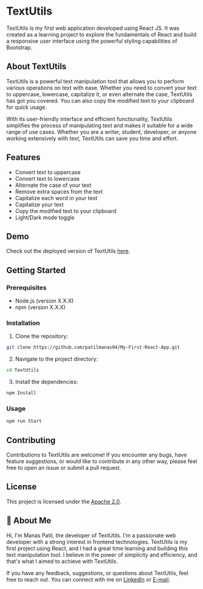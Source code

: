 
# TextUtils

TextUtils is my first web application developed using React JS. It was created as a learning project to explore the fundamentals of React and build a responsive user interface using the powerful styling capabilities of Bootstrap.

## About TextUtils

TextUtils is a powerful text manipulation tool that allows you to perform various operations on text with ease. Whether you need to convert your text to uppercase, lowercase, capitalize it, or even alternate the case, TextUtils has got you covered. You can also copy the modified text to your clipboard for quick usage.

With its user-friendly interface and efficient functionality, TextUtils simplifies the process of manipulating text and makes it suitable for a wide range of use cases. Whether you are a writer, student, developer, or anyone working extensively with text, TextUtils can save you time and effort.



## Features

- Convert text to uppercase
- Convert text to lowercase
- Alternate the case of your text
- Remove extra spaces from the text
- Capitalize each word in your text
- Capitalize your text
- Copy the modified text to your clipboard
- Light/Dark mode toggle

## Demo

Check out the deployed version of TextUtils [here](https://textutilsio.netlify.app/).


## Getting Started

### Prerequisites

- Node.js (version X.X.X)
- npm (version X.X.X)

### Installation

1. Clone the repository:

```bash
git clone https://github.com/patilmanas04/My-First-React-App.git
```

2. Navigate to the project directory:

```bash
cd TextUtils
```

3. Install the dependencies:

```bash
npm Install
```

### Usage

```bash
npm run Start
```




## Contributing

Contributions to TextUtils are welcome! If you encounter any bugs, have feature suggestions, or would like to contribute in any other way, please feel free to open an issue or submit a pull request.


## License

This project is licensed under the [Apache 2.0](LICENSE).


## 🚀 About Me

Hi, I'm Manas Patil, the developer of TextUtils. I'm a passionate web developer with a strong interest in frontend technologies. TextUtils is my first project using React, and I had a great time learning and building this text manipulation tool. I believe in the power of simplicity and efficiency, and that's what I aimed to achieve with TextUtils.

If you have any feedback, suggestions, or questions about TextUtils, feel free to reach out. You can connect with me on [LinkedIn](https://www.linkedin.com/in/manas-patil-876718250/) or [E-mail](pmanas13092004@gmail.com).

